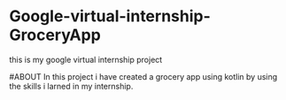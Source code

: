 # Google-virtual-internship-GroceryApp
this is my google virtual internship project

#ABOUT
In this project i have created a grocery app using kotlin by using the skills i larned in my internship.

